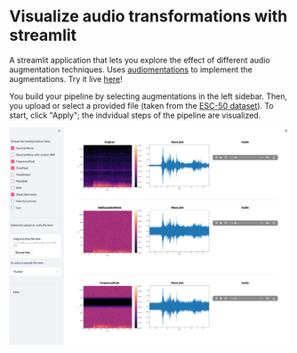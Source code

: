 # Visualize audio transformations with streamlit
A streamlit application that lets you explore the effect of different audio augmentation techniques. Uses [audiomentations](https://github.com/iver56/audiomentations) to implement the augmentations. Try it live [here](https://share.streamlit.io/phrasenmaeher/audio-transformation-visualization/main/visualize_transformation.py)!

You build your pipeline by selecting augmentations in the left sidebar. Then, you upload or select a provided file (taken from the [ESC-50 dataset](https://github.com/karolpiczak/ESC-50)). To start, click "Apply"; the indvidual steps of the pipeline are visualized.

![Screenshot of the GUI, with some augmentations selected](gui_sample.png)
